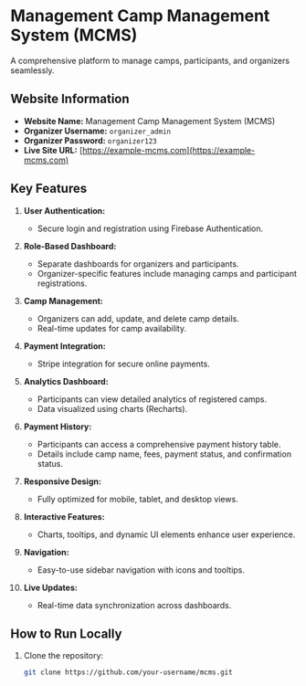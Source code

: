 # Management Camp Management System (MCMS)

A comprehensive platform to manage camps, participants, and organizers seamlessly.

## Website Information

- **Website Name:** Management Camp Management System (MCMS)
- **Organizer Username:** `organizer_admin`
- **Organizer Password:** `organizer123`
- **Live Site URL:** [https://example-mcms.com](https://example-mcms.com)

## Key Features

1. **User Authentication:**
   - Secure login and registration using Firebase Authentication.

2. **Role-Based Dashboard:**
   - Separate dashboards for organizers and participants.
   - Organizer-specific features include managing camps and participant registrations.

3. **Camp Management:**
   - Organizers can add, update, and delete camp details.
   - Real-time updates for camp availability.

4. **Payment Integration:**
   - Stripe integration for secure online payments.

5. **Analytics Dashboard:**
   - Participants can view detailed analytics of registered camps.
   - Data visualized using charts (Recharts).

6. **Payment History:**
   - Participants can access a comprehensive payment history table.
   - Details include camp name, fees, payment status, and confirmation status.

7. **Responsive Design:**
   - Fully optimized for mobile, tablet, and desktop views.

8. **Interactive Features:**
   - Charts, tooltips, and dynamic UI elements enhance user experience.

9. **Navigation:**
   - Easy-to-use sidebar navigation with icons and tooltips.

10. **Live Updates:**
    - Real-time data synchronization across dashboards.

## How to Run Locally

1. Clone the repository:
   ```bash
   git clone https://github.com/your-username/mcms.git
